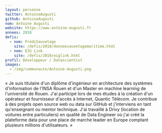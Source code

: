 ```yaml
---
layout: personne
twitter: AntoineAugusti
github: AntoineAugusti
nom: Antoine Augusti
website: https://www.antoine-augusti.fr
annees: 2018
defis: 
  - nom: PrédiSauvetage
    site: /defis/2018/donneesauvetagemaritime.html
  - nom: EIG Link
    site: /defis/2019/eiglink.html
profil: Développeur / Datascientist
images:
  - /img/communaute/Antoine-Augusti.png
---
```


« Je suis titulaire d'un diplôme d'ingénieur en architecture des
systèmes d'information de l'INSA Rouen et d'un Master en machine
learning de l'université de Rouen. J'ai participé lors de mes études à
la création d'un opérateur et fournisseur d'accès à Internet, Quantic
Télécom. Je contribue à des projets open source web ou data sur GitHub
et j'interviens en tant qu'enseignant ou mentor technique. J'ai
travaillé à Drivy (location de voitures entre particuliers) en qualité
de Data Engineer où j'ai créé la plateforme data pour une place de
marché leader en Europe comptant plusieurs millions d'utilisateurs.  »

